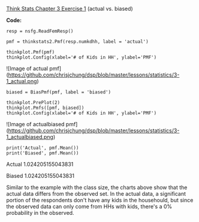 [Think Stats Chapter 3 Exercise 1](http://greenteapress.com/thinkstats2/html/thinkstats2004.html#toc31) (actual vs. biased)

**Code:**
```
resp = nsfg.ReadFemResp()

pmf = thinkstats2.Pmf(resp.numkdhh, label = 'actual')

thinkplot.Pmf(pmf)
thinkplot.Config(xlabel='# of Kids in HH', ylabel='PMF')
```
![Image of actual pmf]
(https://github.com/chrisjchung/dsp/blob/master/lessons/statistics/3-1_actual.png)

```
biased = BiasPmf(pmf, label = 'biased')

thinkplot.PrePlot(2)
thinkplot.Pmfs([pmf, biased])
thinkplot.Config(xlabel='# of Kids in HH', ylabel='PMF')
```
![Image of actualbiased pmf]
(https://github.com/chrisjchung/dsp/blob/master/lessons/statistics/3-1_actualbiased.png)

```
print('Actual', pmf.Mean())
print('Biased', pmf.Mean())
```
Actual 1.024205155043831

Biased 1.024205155043831


Similar to the example with the class size, the charts above show that the actual data differs from the observed set. In the actual data, a significant portion of the respondents don't have any kids in the househould, but since the observed data can only come from HHs with kids, there's a 0% probability in the observed.

